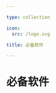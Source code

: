 ```yaml
---

type: collection

icon:
  src: /logo.svg

title: 必备软件

---
```


# 必备软件

<ShowBreadcrumb />

<ShowResources />
